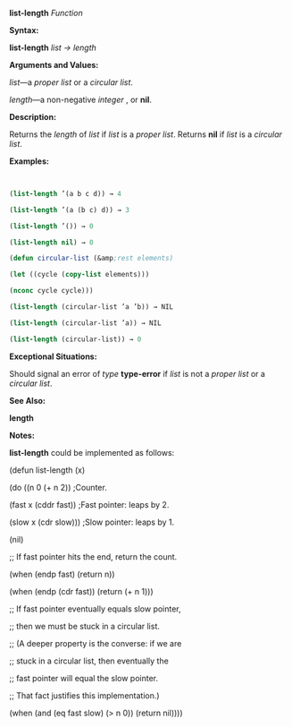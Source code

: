 **list-length** *Function* 



**Syntax:** 



**list-length** *list → length* 



**Arguments and Values:** 



*list*—a *proper list* or a *circular list*. 



*length*—a non-negative *integer* , or **nil**. 



**Description:** 



Returns the *length* of *list* if *list* is a *proper list*. Returns **nil** if *list* is a *circular list*. 



**Examples:**
```lisp
 

(list-length ’(a b c d)) → 4 

(list-length ’(a (b c) d)) → 3 

(list-length ’()) → 0 

(list-length nil) → 0 

(defun circular-list (&amp;rest elements) 

(let ((cycle (copy-list elements))) 

(nconc cycle cycle))) 

(list-length (circular-list ’a ’b)) → NIL 

(list-length (circular-list ’a)) → NIL 

(list-length (circular-list)) → 0 


```
**Exceptional Situations:** 



Should signal an error of *type* **type-error** if *list* is not a *proper list* or a *circular list*. 



**See Also:** 



**length** 



**Notes:** 



**list-length** could be implemented as follows: 



(defun list-length (x) 



(do ((n 0 (+ n 2)) ;Counter. 



(fast x (cddr fast)) ;Fast pointer: leaps by 2. 







 



 



(slow x (cdr slow))) ;Slow pointer: leaps by 1. 



(nil) 



;; If fast pointer hits the end, return the count. 



(when (endp fast) (return n)) 



(when (endp (cdr fast)) (return (+ n 1))) 



;; If fast pointer eventually equals slow pointer, 



;; then we must be stuck in a circular list. 



;; (A deeper property is the converse: if we are 



;; stuck in a circular list, then eventually the 



;; fast pointer will equal the slow pointer. 



;; That fact justifies this implementation.) 



(when (and (eq fast slow) (&gt; n 0)) (return nil)))) 



